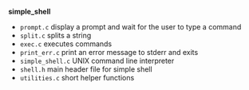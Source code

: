 **simple_shell**

- `prompt.c` display a prompt and wait for the user to type a command
- `split.c` splits a string
- `exec.c` executes commands
- `print_err.c` print an error message to stderr and exits
- `simple_shell.c` UNIX command line interpreter
- `shell.h` main header file for simple shell
- `utilities.c` short helper functions


